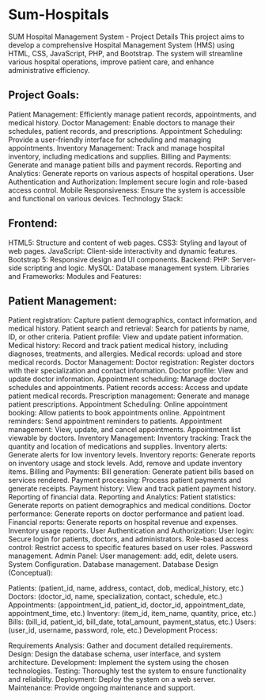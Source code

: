# Sum-Hospitals
SUM Hospital Management System - Project Details
This project aims to develop a comprehensive Hospital Management System (HMS) using HTML, CSS, JavaScript, PHP, and Bootstrap. The system will streamline various hospital operations, improve patient care, and enhance administrative efficiency.

## Project Goals:

Patient Management: Efficiently manage patient records, appointments, and medical history.
Doctor Management: Enable doctors to manage their schedules, patient records, and prescriptions.
Appointment Scheduling: Provide a user-friendly interface for scheduling and managing appointments.
Inventory Management: Track and manage hospital inventory, including medications and supplies.
Billing and Payments: Generate and manage patient bills and payment records.
Reporting and Analytics: Generate reports on various aspects of hospital operations.
User Authentication and Authorization: Implement secure login and role-based access control.
Mobile Responsiveness: Ensure the system is accessible and functional on various devices.
Technology Stack:

## Frontend:
HTML5: Structure and content of web pages.
CSS3: Styling and layout of web pages.
JavaScript: Client-side interactivity and dynamic features.
Bootstrap 5: Responsive design and UI components.
Backend:
PHP: Server-side scripting and logic.
MySQL: Database management system.
Libraries and Frameworks:
Modules and Features:

## Patient Management:
Patient registration: Capture patient demographics, contact information, and medical history.
Patient search and retrieval: Search for patients by name, ID, or other criteria.
Patient profile: View and update patient information.
Medical history: Record and track patient medical history, including diagnoses, treatments, and allergies.
Medical records: upload and store medical records.
Doctor Management:
Doctor registration: Register doctors with their specialization and contact information.
Doctor profile: View and update doctor information.
Appointment scheduling: Manage doctor schedules and appointments.
Patient records access: Access and update patient medical records.
Prescription management: Generate and manage patient prescriptions.
Appointment Scheduling:
Online appointment booking: Allow patients to book appointments online.
Appointment reminders: Send appointment reminders to patients.
Appointment management: View, update, and cancel appointments.
Appointment list viewable by doctors.
Inventory Management:
Inventory tracking: Track the quantity and location of medications and supplies.
Inventory alerts: Generate alerts for low inventory levels.
Inventory reports: Generate reports on inventory usage and stock levels.
Add, remove and update inventory items.
Billing and Payments:
Bill generation: Generate patient bills based on services rendered.
Payment processing: Process patient payments and generate receipts.
Payment history: View and track patient payment history.
Reporting of financial data.
Reporting and Analytics:
Patient statistics: Generate reports on patient demographics and medical conditions.
Doctor performance: Generate reports on doctor performance and patient load.
Financial reports: Generate reports on hospital revenue and expenses.
Inventory usage reports.
User Authentication and Authorization:
User login: Secure login for patients, doctors, and administrators.
Role-based access control: Restrict access to specific features based on user roles.
Password management.
Admin Panel:
User management: add, edit, delete users.
System Configuration.
Database management.
Database Design (Conceptual):

Patients: (patient_id, name, address, contact, dob, medical_history, etc.)
Doctors: (doctor_id, name, specialization, contact, schedule, etc.)
Appointments: (appointment_id, patient_id, doctor_id, appointment_date, appointment_time, etc.)
Inventory: (item_id, item_name, quantity, price, etc.)
Bills: (bill_id, patient_id, bill_date, total_amount, payment_status, etc.)
Users: (user_id, username, password, role, etc.)
Development Process:

Requirements Analysis: Gather and document detailed requirements.
Design: Design the database schema, user interface, and system architecture.
Development: Implement the system using the chosen technologies.
Testing: Thoroughly test the system to ensure functionality and reliability.
Deployment: Deploy the system on a web server.
Maintenance: Provide ongoing maintenance and support.
